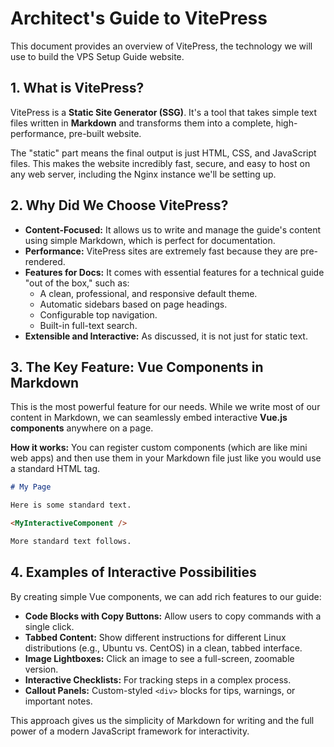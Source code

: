 # Architect's Guide to VitePress

This document provides an overview of VitePress, the technology we will use to build the VPS Setup Guide website.

## 1. What is VitePress?

VitePress is a **Static Site Generator (SSG)**. It's a tool that takes simple text files written in **Markdown** and transforms them into a complete, high-performance, pre-built website.

The "static" part means the final output is just HTML, CSS, and JavaScript files. This makes the website incredibly fast, secure, and easy to host on any web server, including the Nginx instance we'll be setting up.

## 2. Why Did We Choose VitePress?

*   **Content-Focused:** It allows us to write and manage the guide's content using simple Markdown, which is perfect for documentation.
*   **Performance:** VitePress sites are extremely fast because they are pre-rendered.
*   **Features for Docs:** It comes with essential features for a technical guide "out of the box," such as:
    *   A clean, professional, and responsive default theme.
    *   Automatic sidebars based on page headings.
    *   Configurable top navigation.
    *   Built-in full-text search.
*   **Extensible and Interactive:** As discussed, it is not just for static text.

## 3. The Key Feature: Vue Components in Markdown

This is the most powerful feature for our needs. While we write most of our content in Markdown, we can seamlessly embed interactive **Vue.js components** anywhere on a page.

**How it works:**
You can register custom components (which are like mini web apps) and then use them in your Markdown file just like you would use a standard HTML tag.

```markdown
# My Page

Here is some standard text.

<MyInteractiveComponent />

More standard text follows.
```

## 4. Examples of Interactive Possibilities

By creating simple Vue components, we can add rich features to our guide:

*   **Code Blocks with Copy Buttons:** Allow users to copy commands with a single click.
*   **Tabbed Content:** Show different instructions for different Linux distributions (e.g., Ubuntu vs. CentOS) in a clean, tabbed interface.
*   **Image Lightboxes:** Click an image to see a full-screen, zoomable version.
*   **Interactive Checklists:** For tracking steps in a complex process.
*   **Callout Panels:** Custom-styled `<div>` blocks for tips, warnings, or important notes.

This approach gives us the simplicity of Markdown for writing and the full power of a modern JavaScript framework for interactivity.
